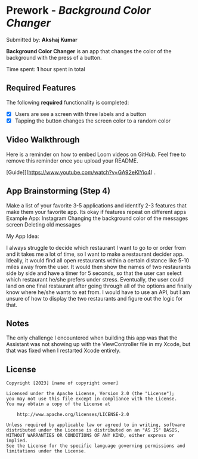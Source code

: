 # Prework - *Background Color Changer*

Submitted by: **Akshaj Kumar**

**Background Color Changer** is an app that changes the color of the background with the press of a button.

Time spent: **1** hour spent in total

## Required Features

The following **required** functionality is completed:

- [x] Users are see a screen with three labels and a button
- [x] Tapping the button changes the screen color to a random color
 
## Video Walkthrough

Here is a reminder on how to embed Loom videos on GitHub. Feel free to remove this reminder once you upload your README. 

[Guide]](https://www.youtube.com/watch?v=GA92eKlYio4) .

## App Brainstorming (Step 4)

Make a list of your favorite 3-5 applications and identify 2-3 features that make them your favorite app. Its okay if features repeat on different apps
Example App: Instagram
Changing the background color of the messages screen
Deleting old messages

My App Idea:

I always struggle to decide which restaurant I want to go to or order from and it takes me a lot of time, so I want to make a restaurant decider app. Ideally, it would find all open restaurants within a certain distance like 5-10 miles away from the user. It would then show the names of two restaurants side by side and have a timer for 5 seconds, so that the user can select which restaurant he/she prefers under stress. Eventually, the user could land on one final restaurant after going through all of the options and finally know where he/she wants to eat from. I would have to use an API, but I am unsure of how to display the two restaurants and figure out the logic for that.

## Notes

The only challenge I encountered when building this app was that the Assistant was not showing up with the ViewController file in my Xcode, but that was fixed when I restarted Xcode entirely.

## License

    Copyright [2023] [name of copyright owner]

    Licensed under the Apache License, Version 2.0 (the "License");
    you may not use this file except in compliance with the License.
    You may obtain a copy of the License at

        http://www.apache.org/licenses/LICENSE-2.0

    Unless required by applicable law or agreed to in writing, software
    distributed under the License is distributed on an "AS IS" BASIS,
    WITHOUT WARRANTIES OR CONDITIONS OF ANY KIND, either express or implied.
    See the License for the specific language governing permissions and
    limitations under the License.
